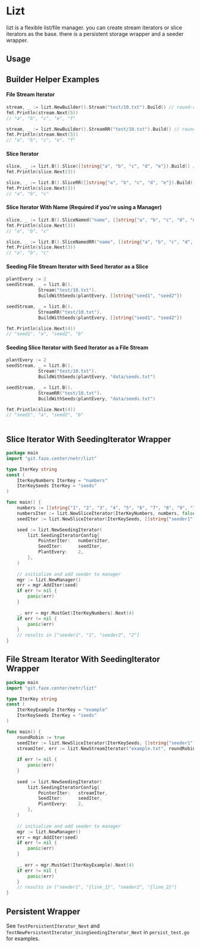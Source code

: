 # Lizt
lizt is a flexible list/file manager. you can create stream iterators or slice iterators as the base. there is a persistent storage wrapper and a seeder wrapper.

## Usage

## Builder Helper Examples

#### File Stream Iterator
```go
stream, _ := lizt.NewBuilder().Stream("test/10.txt").Build() // round-robin = false
fmt.Println(stream.Next(5))
// "a", "b", "c", "e", "f"

stream, _ := lizt.NewBuilder().StreamRR("test/10.txt").Build() // round-robin = true
fmt.Println(stream.Next(5))
// "a", "b", "c", "e", "f"
```

#### Slice Iterator
```go
slice, _ := lizt.B().Slice([]string{"a", "b", "c", "d", "e"}).Build() // creates a random string name and round-robin to false for ease of use
fmt.Println(slice.Next(3))

slice, _ := lizt.B().SliceRR([]string{"a", "b", "c", "d", "e"}).Build() // creates a random string name and round-robin to false for ease of use
fmt.Println(slice.Next(3))
// "a", "b", "c"
```

#### Slice Iterator With Name (Required if you're using a Manager)
```go
slice, _ := lizt.B().SliceNamed("name", []string{"a", "b", "c", "d", "e"}).Build()
fmt.Println(slice.Next(3))
// "a", "b", "c"

slice, _ := lizt.B().SliceNamedRR("name", []string{"a", "b", "c", "d", "e"}).Build()
fmt.Println(slice.Next(3))
// "a", "b", "c"
```

#### Seeding File Stream Iterator with Seed Iterator as a Slice
```go
plantEvery := 2
seedStream, _ = lizt.B().
            Stream("test/10.txt").
            BuildWithSeeds(plantEvery, []string{"seed1", "seed2"})

seedStream, _ = lizt.B().
            StreamRR("test/10.txt").
            BuildWithSeeds(plantEvery, []string{"seed1", "seed2"})

fmt.Println(slice.Next(4))
// "seed1", "a", "seed2", "b"
```

#### Seeding Slice Iterator with Seed Iterator as a File Stream
```go
plantEvery := 2
seedStream, _ = lizt.B().
            Stream("test/10.txt").
            BuildWithSeeds(plantEvery, "data/seeds.txt")

seedStream, _ = lizt.B().
            StreamRR("test/10.txt").
            BuildWithSeeds(plantEvery, "data/seeds.txt")

fmt.Println(slice.Next(4))
// "seed1", "a", "seed2", "b"
	
```

## Slice Iterator With SeedingIterator Wrapper
```go
package main
import "git.faze.center/netr/lizt"

type IterKey string
const (
	IterKeyNumbers IterKey = "numbers"   
	IterKeySeeds IterKey = "seeds"
)

func main() {
    numbers := []string{"1", "2", "3", "4", "5", "6", "7", "8", "9", "10"}
    numbersIter := lizt.NewSliceIterator(IterKeyNumbers, numbers, false)
    seedIter := lizt.NewSliceIterator(IterKeySeeds, []string{"seeder1", "seeder2"}, true)

    seed := lizt.NewSeedingIterator(
        lizt.SeedingIteratorConfig{
            PointerIter:   numbersIter,
            SeedIter:      seedIter,
            PlantEvery:    2,
        },
    )
    
    // initialize and add seeder to manager
    mgr := lizt.NewManager()
    err = mgr.AddIter(seed)
    if err != nil {
        panic(err)
    }
    
    _, err = mgr.MustGet(IterKeyNumbers).Next(4)
    if err != nil {
        panic(err)
    }
    // results in ["seeder1", "1", "seeder2", "2"]
}
```

## File Stream Iterator With SeedingIterator Wrapper
```go
package main
import "git.faze.center/netr/lizt"

type IterKey string
const (
    IterKeyExample IterKey = "example"
    IterKeySeeds IterKey = "seeds"
)

func main() {
    roundRobin := true
    seedIter := lizt.NewSliceIterator(IterKeySeeds, []string{"seeder1", "seeder2"}, roundRobin)
    streamIter, err := lizt.NewStreamIterator("example.txt", roundRobin)
	
    if err != nil {
        panic(err)
    }
    
    seed := lizt.NewSeedingIterator(
        lizt.SeedingIteratorConfig{
	        PointerIter:   streamIter,
	        SeedIter:      seedIter,
	        PlantEvery:    2,
        },
    )
    
    // initialize and add seeder to manager
    mgr := lizt.NewManager()
    err = mgr.AddIter(seed)
    if err != nil {
        panic(err)
    }
    
    _, err = mgr.MustGet(IterKeyExample).Next(4)
    if err != nil {
        panic(err)
    }
    // results in ["seeder1", "{line_1}", "seeder2", "{line_2}"]
}
```

## Persistent Wrapper
See `TestPersistentIterator_Next` and `TestNewPersistentIterator_UsingSeedingIterator_Next` in `persist_test.go` for examples.
